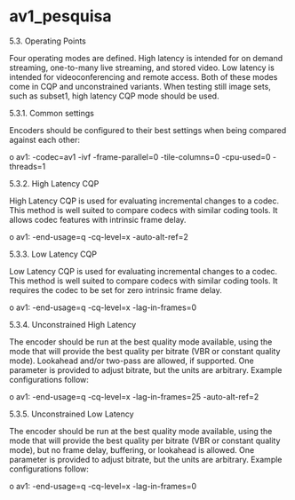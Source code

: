 # av1_pesquisa

5.3.  Operating Points

   Four operating modes are defined.  High latency is intended for on
   demand streaming, one-to-many live streaming, and stored video.  Low
   latency is intended for videoconferencing and remote access.  Both of
   these modes come in CQP and unconstrained variants.  When testing
   still image sets, such as subset1, high latency CQP mode should be
   used.

5.3.1.  Common settings

   Encoders should be configured to their best settings when being
   compared against each other:

   o  av1: -codec=av1 -ivf -frame-parallel=0 -tile-columns=0 -cpu-used=0
      -threads=1

5.3.2.  High Latency CQP

   High Latency CQP is used for evaluating incremental changes to a
   codec.  This method is well suited to compare codecs with similar
   coding tools.  It allows codec features with intrinsic frame delay.

   o  av1: -end-usage=q -cq-level=x -auto-alt-ref=2

5.3.3.  Low Latency CQP

   Low Latency CQP is used for evaluating incremental changes to a
   codec.  This method is well suited to compare codecs with similar
   coding tools.  It requires the codec to be set for zero intrinsic
   frame delay.

   o  av1: -end-usage=q -cq-level=x -lag-in-frames=0

5.3.4.  Unconstrained High Latency

   The encoder should be run at the best quality mode available, using
   the mode that will provide the best quality per bitrate (VBR or
   constant quality mode).  Lookahead and/or two-pass are allowed, if
   supported.  One parameter is provided to adjust bitrate, but the
   units are arbitrary.  Example configurations follow:

   o  av1: -end-usage=q -cq-level=x -lag-in-frames=25 -auto-alt-ref=2

5.3.5.  Unconstrained Low Latency

   The encoder should be run at the best quality mode available, using
   the mode that will provide the best quality per bitrate (VBR or
   constant quality mode), but no frame delay, buffering, or lookahead
   is allowed.  One parameter is provided to adjust bitrate, but the
   units are arbitrary.  Example configurations follow:

   o  av1: -end-usage=q -cq-level=x -lag-in-frames=0
